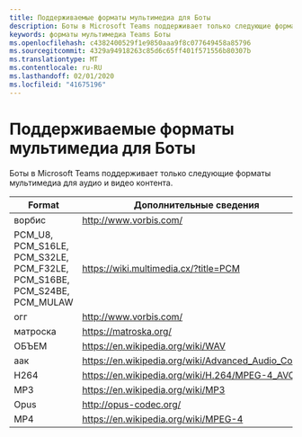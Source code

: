 ```yaml
---
title: Поддерживаемые форматы мультимедиа для Боты
description: Боты в Microsoft Teams поддерживает только следующие форматы мультимедиа для аудио и видео контента.
keywords: форматы мультимедиа Teams Боты
ms.openlocfilehash: c4382400529f1e9850aaa9f8c077649458a85796
ms.sourcegitcommit: 4329a94918263c85d6c65ff401f571556b80307b
ms.translationtype: MT
ms.contentlocale: ru-RU
ms.lasthandoff: 02/01/2020
ms.locfileid: "41675196"
---
```

# <a name="supported-media-formats-for-bots"></a>Поддерживаемые форматы мультимедиа для Боты

Боты в Microsoft Teams поддерживает только следующие форматы мультимедиа для аудио и видео контента.

| Format | Дополнительные сведения |
| --- | --- |
| ворбис | http://www.vorbis.com/ |
| PCM_U8, PCM_S16LE, PCM_S32LE, PCM_F32LE, PCM_S16BE, PCM_S24BE, PCM_MULAW | https://wiki.multimedia.cx/?title=PCM |
| огг | http://www.vorbis.com/ |
| матроска | https://matroska.org/ |
| ОБЪЕМ | https://en.wikipedia.org/wiki/WAV |
| аак | https://en.wikipedia.org/wiki/Advanced_Audio_Coding |
| H264 | https://en.wikipedia.org/wiki/H.264/MPEG-4_AVC |
| MP3 | https://en.wikipedia.org/wiki/MP3 |
| Opus | http://opus-codec.org/ |
| MP4 | https://en.wikipedia.org/wiki/MPEG-4 |
